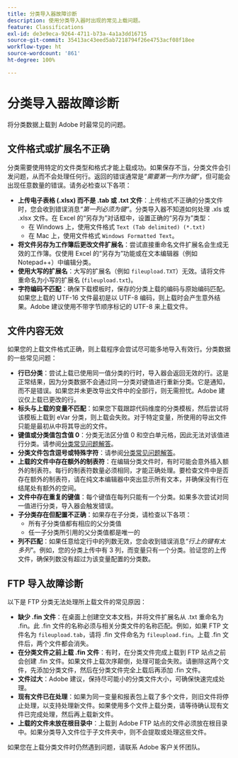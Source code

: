 ```yaml
---
title: 分类导入器故障诊断
description: 使用分类导入器时出现的常见上载问题。
feature: Classifications
exl-id: de3e9eca-9264-4711-b73a-4a1a3dd16715
source-git-commit: 35413ac43eed5ab7218794f26e4753acf08f18ee
workflow-type: ht
source-wordcount: '861'
ht-degree: 100%

---
```


# 分类导入器故障诊断

将分类数据上载到 Adobe 时最常见的问题。

## 文件格式或扩展名不正确

分类需要使用特定的文件类型和格式才能上载成功。如果保存不当，分类文件会引发问题，从而不会处理任何行。返回的错误通常是&#x200B;*“需要第一列作为键”*，但可能会出现任意数量的错误。请务必检查以下各项：

* **上传电子表格 (.xlsx) 而不是 .tab 或 .txt 文件**：上传格式不正确的分类文件时，您会收到错误消息&#x200B;*“第一列必须为键”*。分类导入器不知道如何处理 .xls 或 .xlsx 文件。在 Excel 的“另存为”对话框中，设置正确的“另存为”类型：
   * 在 Windows 上，使用文件格式 `Text (Tab delimited) (*.txt)`
   * 在 Mac 上，使用文件格式 `Windows Formatted Text`。
* **将文件另存为工作簿后更改文件扩展名**：尝试直接重命名文件扩展名会生成无效的工作簿。仅使用 Excel 的“另存为”功能或在文本编辑器（例如 Notepad++）中编辑分类。
* **使用大写的扩展名**：大写的扩展名（例如 `fileupload.TXT`）无效。请将文件重命名为小写的扩展名 (`fileupload.txt`)。
* **字符编码不匹配**：确保下载模板时，保存的分类上载的编码与原始编码匹配。如果您上载的 UTF-16 文件最初是以 UTF-8 编码，则上载时会产生意外结果。Adobe 建议使用不带字节顺序标记的 UTF-8 来上载文件。

## 文件内容无效

如果您的上载文件格式正确，则上载程序会尝试尽可能多地导入有效行。分类数据的一些常见问题：

* **行已分类**：尝试上载已使用同一值分类的行时，导入器会返回无效的行。这是正常结果，因为分类数据不会通过同一分类对键值进行重新分类。它是通知，而不是错误。如果您并未更改导出文件中的全部行，则无需担忧。Adobe 建议仅上载已更改的行。
* **标头与上载的变量不匹配**：如果您下载跟踪代码维度的分类模板，然后尝试将该模板上载到 eVar 分类，则上载会失败。对于特定变量，所使用的导出文件只能是最初从中将其导出的文件。
* **键值或分类值包含值 0**：分类无法区分值 0 和空白单元格，因此无法对该值进行分类。请参阅[分类常见问题解答](../faq.md)。
* **分类文件包含逗号或特殊字符**：请参阅[分类常见问题解答](../faq.md)。
* **上载的文件中存在额外的制表符**：在编辑分类文件时，有时可能会意外插入额外的制表符。每行的制表符数量必须相同，才能正确处理。要检查文件中是否存在额外的制表符，请在纯文本编辑器中突出显示所有文本，并确保没有行在结尾处有额外的空间。
* **文件中存在重复的键值**：每个键值在每列只能有一个分类。如果多次尝试对同一值进行分类，导入器会触发错误。
* **子分类存在但配置不正确**：如果存在子分类，请检查以下各项：
   * 所有子分类值都有相应的父分类值
   * 任一子分类所引用的父分类值都是唯一的
* **列不匹配**：如果任意给定行中的列数无效，您会收到错误消息&#x200B;*“行上的键有太多列&quot;*。例如，您的分类上传中有 3 列，而变量只有一个分类。验证您的上传文件，确保列数没有超过为该变量配置的分类数。

## FTP 导入故障诊断

以下是 FTP 分类无法处理所上载文件的常见原因：

* **缺少 .fin 文件**：在桌面上创建空文本文档，并将文件扩展名从 .txt 重命名为 .fin。此 .fin 文件的名称必须与相关分类文件的名称匹配。例如，如果 FTP 文件名为 `fileupload.tab`，请将 .fin 文件命名为 `fileupload.fin`。上载 .fin 文件后，两个文件都会消失。
* **在分类文件之前上载 .fin 文件**：有时，在分类文件完成上载到 FTP 站点之前会创建 .fin 文件。如果文件上载次序颠倒，处理可能会失败。请删除这两个文件，先添加分类文件，然后在分类文件完全上载后再添加 .fin 文件。
* **文件过大**：Adobe 建议，保持尽可能小的分类文件大小，可确保快速完成处理。
* **现有文件已在处理**：如果为同一变量和报表包上载了多个文件，则旧文件将停止处理，以支持处理新文件。如果使用多个文件上载分类，请等待确认现有文件已完成处理，然后再上载新文件。
* **上载的文件未放在根目录中**：上载到 Adobe FTP 站点的文件必须放在根目录中。如果分类导入文件位于子文件夹中，则不会提取或处理这些文件。

如果您在上载分类文件时仍然遇到问题，请联系 Adobe 客户关怀团队。
